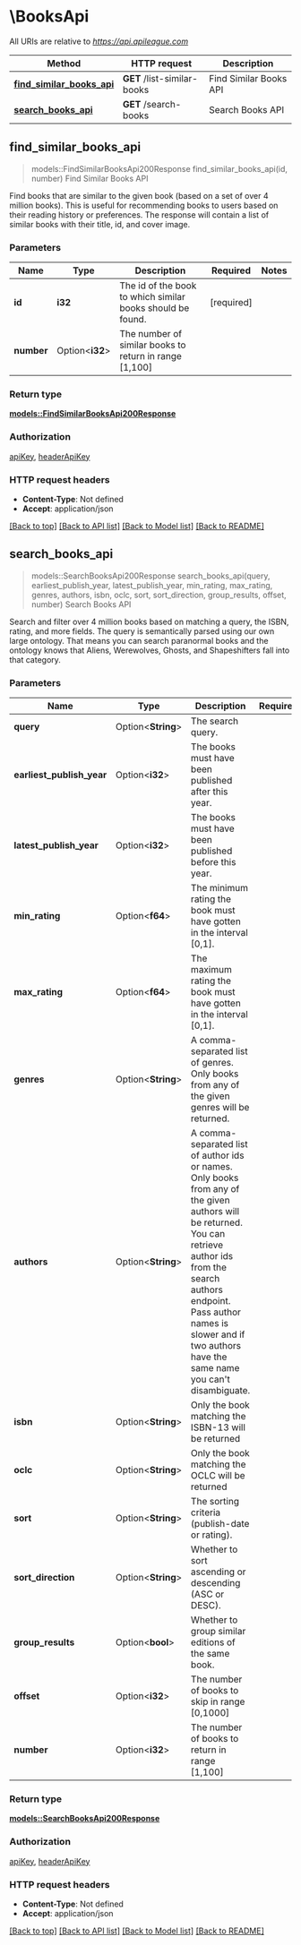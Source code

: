 # \BooksApi

All URIs are relative to *https://api.apileague.com*

Method | HTTP request | Description
------------- | ------------- | -------------
[**find_similar_books_api**](BooksApi.md#find_similar_books_api) | **GET** /list-similar-books | Find Similar Books API
[**search_books_api**](BooksApi.md#search_books_api) | **GET** /search-books | Search Books API



## find_similar_books_api

> models::FindSimilarBooksApi200Response find_similar_books_api(id, number)
Find Similar Books API

Find books that are similar to the given book (based on a set of over 4 million books). This is useful for recommending books to users based on their reading history or preferences. The response will contain a list of similar books with their title, id, and cover image.

### Parameters


Name | Type | Description  | Required | Notes
------------- | ------------- | ------------- | ------------- | -------------
**id** | **i32** | The id of the book to which similar books should be found. | [required] |
**number** | Option<**i32**> | The number of similar books to return in range [1,100] |  |

### Return type

[**models::FindSimilarBooksApi200Response**](findSimilarBooksAPI_200_response.md)

### Authorization

[apiKey](../README.md#apiKey), [headerApiKey](../README.md#headerApiKey)

### HTTP request headers

- **Content-Type**: Not defined
- **Accept**: application/json

[[Back to top]](#) [[Back to API list]](../README.md#documentation-for-api-endpoints) [[Back to Model list]](../README.md#documentation-for-models) [[Back to README]](../README.md)


## search_books_api

> models::SearchBooksApi200Response search_books_api(query, earliest_publish_year, latest_publish_year, min_rating, max_rating, genres, authors, isbn, oclc, sort, sort_direction, group_results, offset, number)
Search Books API

Search and filter over 4 million books based on matching a query, the ISBN, rating, and more fields. The query is semantically parsed using our own large ontology. That means you can search paranormal books and the ontology knows that Aliens, Werewolves, Ghosts, and Shapeshifters fall into that category.

### Parameters


Name | Type | Description  | Required | Notes
------------- | ------------- | ------------- | ------------- | -------------
**query** | Option<**String**> | The search query. |  |
**earliest_publish_year** | Option<**i32**> | The books must have been published after this year. |  |
**latest_publish_year** | Option<**i32**> | The books must have been published before this year. |  |
**min_rating** | Option<**f64**> | The minimum rating the book must have gotten in the interval [0,1]. |  |
**max_rating** | Option<**f64**> | The maximum rating the book must have gotten in the interval [0,1]. |  |
**genres** | Option<**String**> | A comma-separated list of genres. Only books from any of the given genres will be returned. |  |
**authors** | Option<**String**> | A comma-separated list of author ids or names. Only books from any of the given authors will be returned. You can retrieve author ids from the search authors endpoint. Pass author names is slower and if two authors have the same name you can't disambiguate. |  |
**isbn** | Option<**String**> | Only the book matching the ISBN-13 will be returned |  |
**oclc** | Option<**String**> | Only the book matching the OCLC will be returned |  |
**sort** | Option<**String**> | The sorting criteria (publish-date or rating). |  |
**sort_direction** | Option<**String**> | Whether to sort ascending or descending (ASC or DESC). |  |
**group_results** | Option<**bool**> | Whether to group similar editions of the same book. |  |
**offset** | Option<**i32**> | The number of books to skip in range [0,1000] |  |
**number** | Option<**i32**> | The number of books to return in range [1,100] |  |

### Return type

[**models::SearchBooksApi200Response**](searchBooksAPI_200_response.md)

### Authorization

[apiKey](../README.md#apiKey), [headerApiKey](../README.md#headerApiKey)

### HTTP request headers

- **Content-Type**: Not defined
- **Accept**: application/json

[[Back to top]](#) [[Back to API list]](../README.md#documentation-for-api-endpoints) [[Back to Model list]](../README.md#documentation-for-models) [[Back to README]](../README.md)

